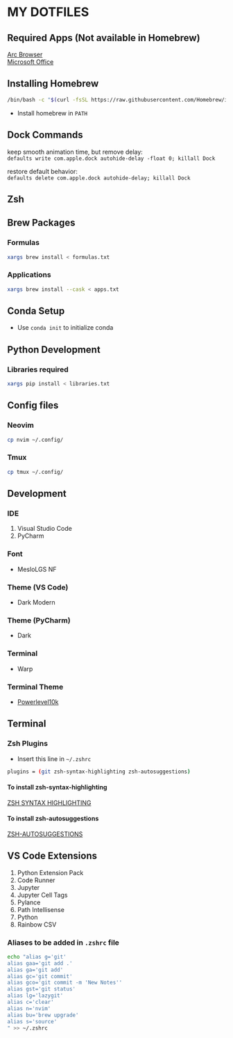 # MY DOTFILES

## Required Apps (Not available in Homebrew)
[Arc Browser](https://arc.net/) \
[Microsoft Office](https://www.microsoft.com/en-us/microsoft-365)

## Installing Homebrew
```bash
/bin/bash -c "$(curl -fsSL https://raw.githubusercontent.com/Homebrew/install/HEAD/install.sh)"
```

- Install homebrew in `PATH`

## Dock Commands
keep smooth animation time, but remove delay: \
`defaults write com.apple.dock autohide-delay -float 0; killall Dock`

restore default behavior: \
`defaults delete com.apple.dock autohide-delay; killall Dock`

## Zsh

## Brew Packages
### Formulas
```zsh
xargs brew install < formulas.txt
```

### Applications
```zsh
xargs brew install --cask < apps.txt
```

## Conda Setup
- Use `conda init` to initialize conda

## Python Development
### Libraries required
```zsh
xargs pip install < libraries.txt
```

## Config files
### Neovim
```zsh
cp nvim ~/.config/
```

### Tmux
```zsh
cp tmux ~/.config/
```

## Development
### IDE
1. Visual Studio Code
2. PyCharm
### Font
- MesloLGS NF
### Theme (VS Code)
- Dark Modern
### Theme (PyCharm)
- Dark
### Terminal
- Warp
### Terminal Theme
- [Powerlevel10k](https://github.com/romkatv/powerlevel10k)


## Terminal
### Zsh Plugins
- Insert this line in `~/.zshrc`
```bash
plugins = (git zsh-syntax-highlighting zsh-autosuggestions)
```
#### To install zsh-syntax-highlighting
[ZSH SYNTAX HIGHLIGHTING](https://github.com/zsh-users/zsh-syntax-highlighting/blob/master/INSTALL.md)
#### To install zsh-autosuggestions
[ZSH-AUTOSUGGESTIONS](https://github.com/zsh-users/zsh-autosuggestions/blob/master/INSTALL.md)

## VS Code Extensions
1. Python Extension Pack
2. Code Runner
3. Jupyter
4. Jupyter Cell Tags
5. Pylance
6. Path Intellisense
7. Python
8. Rainbow CSV

### Aliases to be added in `.zshrc` file
```zsh
echo "alias g='git' 
alias gaa='git add .'
alias ga='git add'
alias gc='git commit'
alias gco='git commit -m 'New Notes''
alias gst='git status'
alias lg='lazygit'
alias c='clear'
alias n='nvim'
alias bu='brew upgrade'
alias s='source'
" >> ~/.zshrc
```